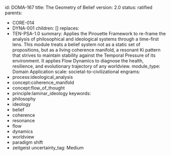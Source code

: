 id: DOMA-167
title: The Geometry of Belief
version: 2.0
status: ratified
parents:
- CORE-014
- DYNA-001
children: []
replaces:
- TEN-PSA-1.0
summary: Applies the Pirouette Framework to re-frame the analysis of philosophical
  and ideological systems through a time-first lens. This module treats a belief system
  not as a static set of propositions, but as a living coherence manifold, a resonant
  Ki pattern that strives to maintain stability against the Temporal Pressure of its
  environment. It applies Flow Dynamics to diagnose the health, resilience, and evolutionary
  trajectory of any worldview.
module_type: Domain Application
scale: societal-to-civilizational
engrams:
- process:ideological_analysis
- concept:coherence_manifold
- concept:flow_of_thought
- principle:laminar_ideology
keywords:
- philosophy
- ideology
- belief
- coherence
- resonance
- flow
- dynamics
- worldview
- paradigm shift
- zeitgeist
uncertainty_tag: Medium